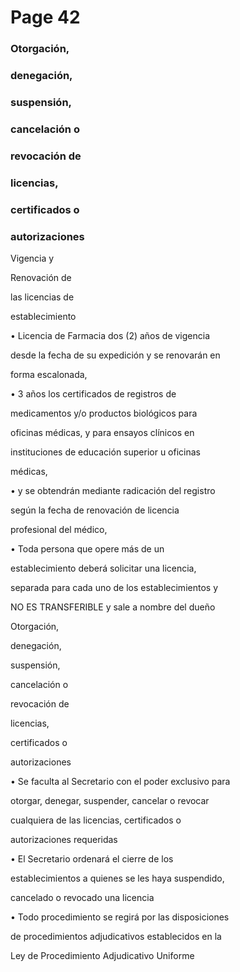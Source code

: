 # Page 42

### Otorgación,

### denegación,

### suspensión,

### cancelación o

### revocación de

### licencias,

### certificados o

### autorizaciones

Vigencia  y

Renovación de

las licencias de

establecimiento

• Licencia de Farmacia dos (2) años de vigencia

desde la fecha de su expedición y se renovarán en

forma escalonada,

• 3 años los certificados de registros de

medicamentos y/o productos biológicos para

oficinas médicas,  y para ensayos clínicos en

instituciones de educación superior u oficinas

médicas,

• y se obtendrán mediante radicación del registro

según la fecha de renovación de licencia

profesional del médico,

• Toda persona que opere más de un

establecimiento  deberá solicitar una licencia,

separada para cada uno de los establecimientos y

NO ES TRANSFERIBLE  y sale a nombre del dueño

Otorgación,

denegación,

suspensión,

cancelación o

revocación de

licencias,

certificados o

autorizaciones

• Se faculta al Secretario con el poder exclusivo para

otorgar, denegar, suspender, cancelar o revocar

cualquiera de las licencias, certificados o

autorizaciones requeridas

• El Secretario ordenará el cierre de los

establecimientos a quienes se les haya suspendido,

cancelado o revocado una licencia

• Todo procedimiento se regirá por las disposiciones

de procedimientos adjudicativos establecidos en la

Ley de Procedimiento Adjudicativo Uniforme

